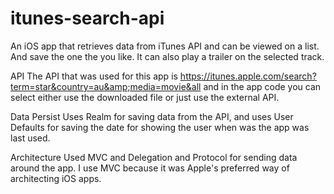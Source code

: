 # itunes-search-api
An iOS app that retrieves data from iTunes API and can be viewed on a list. And save the one the you like. It can also play a trailer on the
selected track.

API
The API that was used for this app is  https://itunes.apple.com/search?term=star&country=au&amp;media=movie&all
and in the app code you can select either use the downloaded file or just use the external API.

Data Persist
Uses Realm for saving data from the API, and uses User Defaults for saving the date for showing the user when was the app was last used.

Architecture
Used MVC and Delegation and Protocol for sending data around the app. I use MVC because it was Apple's preferred way of architecting iOS apps.
